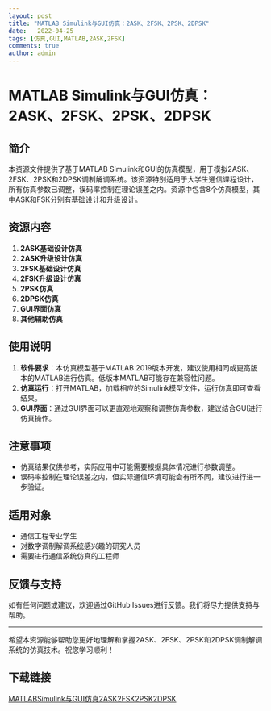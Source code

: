 ```yaml
---
layout: post
title: "MATLAB Simulink与GUI仿真：2ASK、2FSK、2PSK、2DPSK"
date:   2022-04-25
tags: [仿真,GUI,MATLAB,2ASK,2FSK]
comments: true
author: admin
---
```

# MATLAB Simulink与GUI仿真：2ASK、2FSK、2PSK、2DPSK

## 简介
本资源文件提供了基于MATLAB Simulink和GUI的仿真模型，用于模拟2ASK、2FSK、2PSK和2DPSK调制解调系统。该资源特别适用于大学生通信课程设计，所有仿真参数已调整，误码率控制在理论误差之内。资源中包含8个仿真模型，其中ASK和FSK分别有基础设计和升级设计。

## 资源内容
1. **2ASK基础设计仿真**
2. **2ASK升级设计仿真**
3. **2FSK基础设计仿真**
4. **2FSK升级设计仿真**
5. **2PSK仿真**
6. **2DPSK仿真**
7. **GUI界面仿真**
8. **其他辅助仿真**

## 使用说明
1. **软件要求**：本仿真模型基于MATLAB 2019版本开发，建议使用相同或更高版本的MATLAB进行仿真。低版本MATLAB可能存在兼容性问题。
2. **仿真运行**：打开MATLAB，加载相应的Simulink模型文件，运行仿真即可查看结果。
3. **GUI界面**：通过GUI界面可以更直观地观察和调整仿真参数，建议结合GUI进行仿真操作。

## 注意事项
- 仿真结果仅供参考，实际应用中可能需要根据具体情况进行参数调整。
- 误码率控制在理论误差之内，但实际通信环境可能会有所不同，建议进行进一步验证。

## 适用对象
- 通信工程专业学生
- 对数字调制解调系统感兴趣的研究人员
- 需要进行通信系统仿真的工程师

## 反馈与支持
如有任何问题或建议，欢迎通过GitHub Issues进行反馈。我们将尽力提供支持与帮助。

---

希望本资源能够帮助您更好地理解和掌握2ASK、2FSK、2PSK和2DPSK调制解调系统的仿真技术。祝您学习顺利！

## 下载链接

[MATLABSimulink与GUI仿真2ASK2FSK2PSK2DPSK](https://pan.quark.cn/s/3f4a2827810a)